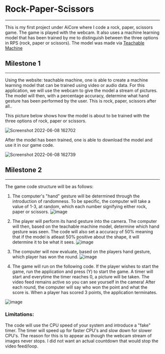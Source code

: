 # Rock-Paper-Scissors
---

This is my first project under AiCore where I code a rock, paper, scissors game. The game is played with the webcam. It also uses a machine learning model that has been trained by me to distinguish between the three options in RPS (rock, paper or scissors). The model was made via [Teachable Machine](http://www.teachablemachine.withgoogle.com)

## Milestone 1
---

Using the website: teachable machine, one is able to create a machine learning model that can be trained using video or audio data. For this application, we will use the webcam to give the model a stream of pictures. The model will then, with a percentage accuracy, determine what hand gesture has been performed by the user. This is rock, paper, scissors after all..

This picture below shows how the model is about to be trained with the three options of rock, paper or scissors.

![Screenshot 2022-06-08 162702](https://user-images.githubusercontent.com/97681246/172657430-33b13375-2440-4e5d-b995-c21d5685fa48.png)

After the model has been trained, one is able to download the model and use it in our game code.

![Screenshot 2022-06-08 162739](https://user-images.githubusercontent.com/97681246/172657544-2df81620-cb3c-4167-b15f-9fe21b559ffb.png)

## Milestone 2
---

The game code structure will be as follows:
1. The computer's "hand" gesture will be determined through the introduction of randomness. To be specific, the computer will take a value of 1-3, at random, which each number signifying either rock, paper or scissors.
![image](https://user-images.githubusercontent.com/97681246/172658641-9b0ee7d5-d91c-4edd-a856-af9cefd55862.png)

2. The player will perform its hand gesture into the camera. The computer will then, based on the teachable machine model, determine which hand gesture was seen. The code will also set a accuracy of 50% meaning that if the model is atleast 50% positive about the shape, it will determine it to be what it sees.
![image](https://user-images.githubusercontent.com/97681246/172659546-ae9e281b-366e-45f1-8d70-45f20c90a77f.png)

3. The computer will now evaluate, based on the players hand gesture, which player has won the round.
![image](https://user-images.githubusercontent.com/97681246/172659796-0ed265a5-f865-4957-8a23-a7384f0438b7.png)

4. The game will run on the following code. If the player wishes to start the game, run the application and press (Y) to start the game. A timer will start and everytime the timer reaches 0, a picture will be taken. The video feed remains active so you can see yourself in the camera! After each round, the computer will say who won the point and what the score is. When a player has scored 3 points, the application terminates.

![image](https://user-images.githubusercontent.com/97681246/172660409-1c56f2ff-3b4d-4051-af78-32f451432729.png)

### **Limitations:**

The code will use the CPU speed of your system and introduce a "fake" timer. The timer will speed up for faster CPU's and slow down for slower CPU's. The reason for this is to appear as though the webcam stream of images never stops. I did not want an actual countdown that would stop the video feed/loop.
